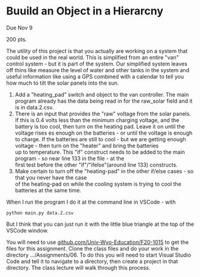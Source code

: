 # Buuild an Object in a Hierarcny

Due Nov 9

200 pts.



The utility of this project is that you actually are working on a system that could be used in the
real world.  This is simplified from an entire "van" control system - but it is part of the system.
Our simplified system leaves off thins like measure the level of water and other tanks in the system
and useful information like using a GPS combined with a calendar to tell you how much to tilt the
solar panels into the sun.

1. Add a "heating_pad"  switch and object to the van controller.  The main program already has the
data being read in for the raw_solar field and it is in data.2.csv.
2. There is an input that provides the "raw" voltage from the solar panels.  If this is 0.4 volts less than the minimum
charging voltage, and the battery is too cool, then turn on the heating pad.  Leave it on until the voltage	
rises es enough on the batteries - or until the voltage is enough to charge.  If the batteries are
still to cool - but we are getting enough voltage - then turn on the "heater" and bring the batteries	
up to temperature.
This "if" construct needs to be added to the main program - so near line 133 in the file - at the	
first test before the other "if"/"ifelse"(around line 133) constructs.
3. Make certain to turn off the "heating-pad" in the other if/else cases - so that you never have the case	
of the heating-pad on while the cooling system is trying to cool the batteries at the same time.

When I run the program I do it at the command line in VSCode - with 

```
python main.py data.2.csv
```

But I think that you can just run it with the little blue triangle at the top of the VSCode
window.

You will need to use [github.com/Univ-Wyo-Education/F20-1015](github.com/Univ-Wyo-Education/F20-1015)
to get the files for this assignment.  Clone the class files and
do your work in the directory .../Assignments/06.   To do this you will need to start Visual Studio Code
and tell it to navigate to a directory, then create a project in that directory.   The class lecture
will walk through this process.



